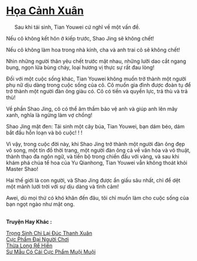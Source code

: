 <a href="https://truyentiki.com/hoa-canh-xuan.33716/" title="Họa Cảnh Xuân"><h1>Họa Cảnh Xuân</h1></a><div style="display:table"><img align="right" style="float: left; padding: 10px;" src="https://truyentiki.com/images/story/200x260/33716.jpg" alt="">Sau khi tái sinh, Tian Youwei cứ nghĩ về một vấn đề. <p></p> Nếu cô không kết hôn ở kiếp trước, Shao Jing sẽ không chết! <p></p> Nếu cô không làm hoa trong nhà kính, cha và anh trai cô sẽ không chết! <p></p> Nhìn những người thân yêu chết trước mặt nhau, những lưỡi dao cắt ngang bụng, ngọn lửa bùng cháy, loại hương vị thực sự rất đau lòng! <p></p> Đối với một cuộc sống khác, Tian Youwei không muốn trở thành một người phụ nữ dịu dàng trong cuộc sống của cô. Cô muốn gia đình được đoàn tụ để trở thành một người đàn ông giàu có. Cô có tiền và quyền lực, trả thù và trả thù! <p></p> Về phần Shao Jing, cô có thể âm thầm bảo vệ anh và giúp anh lên mây xanh, nghĩa là ngừng làm vợ chồng! <p></p> Shao Jing mặt đen: Tái sinh một cây búa, Tian Youwei, bạn dám béo, dám bắt đầu hỗn loạn và bỏ cuộc! ! ! <p></p> Vì vậy, trong cuộc đời này, khi Shao Jing trở thành một người đàn ông đẹp vô song, một tín đồ thời trang, một người đàn ông cả về văn hóa và võ thuật, thành thạo đa ngôn ngữ, và tiến bộ trong chiến đấu với vàng, và sau khi khám phá chúa tể hoa của Yu Qianhong, Tian Youwei vẫn không thoát khỏi Master Shao! <p></p> Hai thế giới là con người, và Shao Jing được ẩn giấu sâu nhất, chỉ để dệt một mảnh lưới trời với sự dịu dàng và tình cảm! <p></p> Awei, dù mọi thứ có khó khăn đến đâu, tôi chỉ muốn làm cho cuộc sống của bạn ngọt ngào như mật ong.</div><p><br><b>Truyện Hay Khác :</b></p><a href="https://truyentiki.com/trong-sinh-chi-lai-duc-thanh-xuan.33715/" alt="Trọng Sinh Chi Lại Đúc Thanh Xuân">Trọng Sinh Chi Lại Đúc Thanh Xuân</a><br/><a href="https://www.scoop.it/topic/nownovels/p/4118793087/2020/06/01/truyen-cuc-pham-ai-nguoi-choi" alt="Cực Phẩm Đại Người Chơi">Cực Phẩm Đại Người Chơi</a><br/><a href="https://github.com/nownovels/top500/tree/master/truyenhay/33929/" alt="Thừa Long Rể Hiền">Thừa Long Rể Hiền</a><br/><a href="https://medium.com/@hoangminhquan16819844/s%C6%B0-m%E1%BA%ABu-c%C3%B3-c%C3%A1i-c%E1%BB%B1c-ph%E1%BA%A9m-mu%E1%BB%99i-mu%E1%BB%99i-a839862a2427" alt="Sư Mẫu Có Cái Cực Phẩm Muội Muội">Sư Mẫu Có Cái Cực Phẩm Muội Muội</a><br/>